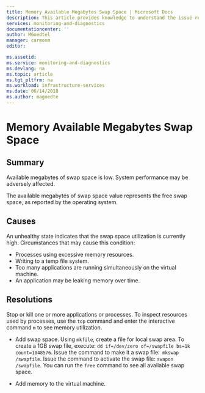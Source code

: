 ```yaml
---
title: Memory Available Megabytes Swap Space | Microsoft Docs
description: This article provides knowledge to understand the issue reported, what are the possible causes, and how to resolve the health issue identified by Azure Monitor VM Health.
services: monitoring-and-diagnostics
documentationcenter: ''
author: MGoedtel
manager: carmonm
editor: 

ms.assetid: 
ms.service: monitoring-and-diagnostics
ms.devlang: na
ms.topic: article
ms.tgt_pltfrm: na
ms.workload: infrastructure-services
ms.date: 06/14/2018
ms.author: magoedte
---
```


# Memory Available Megabytes Swap Space

## Summary

Available megabytes of swap space is low. System performance may be adversely affected.

The available megabytes of swap space value represents the free swap space, as reported by the operating system.

## Causes

An unhealthy state indicates that the swap space utilization is currently high. Circumstances that may cause this condition:

- Processes using excessive memory resources.
- Writing to a temp file system.
- Too many applications are running simultaneously on the virtual machine.
- An application may be leaking memory over time.

## Resolutions

Stop or kill one or more applications or processes. To inspect resources used by processes, use the `top` command and enter the interactive command `m` to see memory utilization.

- Add swap space. Using `mkfile`, create a file for local swap area. To create a 1GB swap file, execute: `dd if=/dev/zero of=/swapfile bs=1k count=1048576`. Issue the command to make it a swap file:` mkswap /swapfile`. Issue the command to activate the swap file: `swapon /swapfile`. You can run the `free` command to see all available swap space.

- Add memory to the virtual machine.